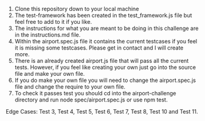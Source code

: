 1. Clone this repository down to your local machine
2. The test-framework has been created in the test_framework.js file but feel free to add to it if you like.
3. The instructions for what you are meant to be doing in this challenge are in the instructions.md file. 
4. Within the airport.spec.js file it contains the current testcases if you feel it is missing some testcases. Please get in contact and I will create more.
5. There is an already created airport.js file that will pass all the current tests. However, if you feel like creating your own just go into the source file and make your own file.
6. If you do make your own file you will need to change the airport.spec.js file and change the require to your own file.
7. To check it passes test you should cd into the airport-challenge directory and run node spec/airport.spec.js or use npm test.


Edge Cases:
Test 3, Test 4, Test 5, Test 6, Test 7, Test 8, Test 10 and Test 11.  